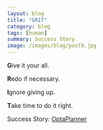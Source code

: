 ```yaml
---
layout: blog
title: "GRIT"
category: blog
tags: [human]  
summary: Success Story
image: /images/blog/post9.jpg
---
```


**G**ive it your all.

**R**edo if necessary.

**I**gnore giving up.

**T**ake time to do it right.


Success Story: [OptaPlanner]

[OptaPlanner]: <http://www.optaplanner.org/blog/2016/08/07/ADecadeOfOptaPlanner.html>

